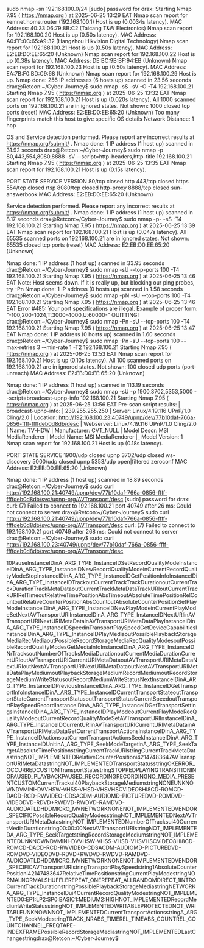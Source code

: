 sudo nmap -sn 192.168.100.0/24
[sudo] password for drax: 
Starting Nmap 7.95 ( https://nmap.org ) at 2025-06-25 13:29 EAT
Nmap scan report for kemnet.home.router (192.168.100.1)
Host is up (0.0034s latency).
MAC Address: 40:33:06:79:8B:C2 (Taicang T&W Electronics)
Nmap scan report for 192.168.100.20
Host is up (0.50s latency).
MAC Address: A0:FF:0C:65:A9:32 (Hangzhou Hikvision Digital Technology)
Nmap scan report for 192.168.100.21
Host is up (0.50s latency).
MAC Address: E2:EB:D0:EE:65:20 (Unknown)
Nmap scan report for 192.168.100.22
Host is up (0.38s latency).
MAC Address: DE:BC:9B:BF:94:EB (Unknown)
Nmap scan report for 192.168.100.23
Host is up (0.50s latency).
MAC Address: EA:7B:F0:BD:C9:68 (Unknown)
Nmap scan report for 192.168.100.29
Host is up.
Nmap done: 256 IP addresses (6 hosts up) scanned in 23.56 seconds
drax@Retcon:~/Cyber-Journey$ sudo nmap -sS -sV -O -T4 192.168.100.21
Starting Nmap 7.95 ( https://nmap.org ) at 2025-06-25 13:32 EAT
Nmap scan report for 192.168.100.21
Host is up (0.020s latency).
All 1000 scanned ports on 192.168.100.21 are in ignored states.
Not shown: 1000 closed tcp ports (reset)
MAC Address: E2:EB:D0:EE:65:20 (Unknown)
Too many fingerprints match this host to give specific OS details
Network Distance: 1 hop

OS and Service detection performed. Please report any incorrect results at https://nmap.org/submit/ .
Nmap done: 1 IP address (1 host up) scanned in 31.92 seconds
drax@Retcon:~/Cyber-Journey$ sudo nmap -p 80,443,554,8080,8888 -sV --script=http-headers,http-title 192.168.100.21
Starting Nmap 7.95 ( https://nmap.org ) at 2025-06-25 13:35 EAT
Nmap scan report for 192.168.100.21
Host is up (0.15s latency).

PORT     STATE  SERVICE        VERSION
80/tcp   closed http
443/tcp  closed https
554/tcp  closed rtsp
8080/tcp closed http-proxy
8888/tcp closed sun-answerbook
MAC Address: E2:EB:D0:EE:65:20 (Unknown)

Service detection performed. Please report any incorrect results at https://nmap.org/submit/ .
Nmap done: 1 IP address (1 host up) scanned in 8.17 seconds
drax@Retcon:~/Cyber-Journey$ sudo nmap -p- -sS -T4 192.168.100.21
Starting Nmap 7.95 ( https://nmap.org ) at 2025-06-25 13:39 EAT
Nmap scan report for 192.168.100.21
Host is up (0.047s latency).
All 65535 scanned ports on 192.168.100.21 are in ignored states.
Not shown: 65535 closed tcp ports (reset)
MAC Address: E2:EB:D0:EE:65:20 (Unknown)

Nmap done: 1 IP address (1 host up) scanned in 33.95 seconds
drax@Retcon:~/Cyber-Journey$ sudo nmap -sU --top-ports 100 -T4 192.168.100.21
Starting Nmap 7.95 ( https://nmap.org ) at 2025-06-25 13:46 EAT
Note: Host seems down. If it is really up, but blocking our ping probes, try -Pn
Nmap done: 1 IP address (0 hosts up) scanned in 1.58 seconds
drax@Retcon:~/Cyber-Journey$ sudo nmap -pN -sU --top-ports 100 -T4 192.168.100.21
Starting Nmap 7.95 ( https://nmap.org ) at 2025-06-25 13:46 EAT
Error #485: Your port specifications are illegal.  Example of proper form: "-100,200-1024,T:3000-4000,U:60000-"
QUITTING!
drax@Retcon:~/Cyber-Journey$ sudo nmap -Pn -sU --top-ports 100 -T4 192.168.100.21
Starting Nmap 7.95 ( https://nmap.org ) at 2025-06-25 13:47 EAT
Nmap done: 1 IP address (0 hosts up) scanned in 1.60 seconds
drax@Retcon:~/Cyber-Journey$ sudo nmap -Pn -sU --top-ports 100 --max-retries 3 --min-rate 1 -T2 192.168.100.21
Starting Nmap 7.95 ( https://nmap.org ) at 2025-06-25 13:53 EAT
Nmap scan report for 192.168.100.21
Host is up (0.10s latency).
All 100 scanned ports on 192.168.100.21 are in ignored states.
Not shown: 100 closed udp ports (port-unreach)
MAC Address: E2:EB:D0:EE:65:20 (Unknown)

Nmap done: 1 IP address (1 host up) scanned in 113.19 seconds
drax@Retcon:~/Cyber-Journey$ sudo nmap -sU -p 1900,3702,5353,5000 --script=broadcast-upnp-info 192.168.100.21
Starting Nmap 7.95 ( https://nmap.org ) at 2025-06-25 13:56 EAT
Pre-scan script results:
| broadcast-upnp-info: 
|   239.255.255.250
|       Server: Linux/4.19.116 UPnP/1.0 Cling/2.0
|       Location: http://192.168.100.23:40749/upnp/dev/77b10daf-766a-0856-ffff-ffffdeb0d8db/desc
|         Webserver: Linux/4.19.116 UPnP/1.0 Cling/2.0
|         Name: TV-HDW
|         Manufacturer: CVT_NULL
|         Model Descr: MSI MediaRenderer
|         Model Name: MSI MediaRenderer
|_        Model Version: 1
Nmap scan report for 192.168.100.21
Host is up (0.18s latency).

PORT     STATE         SERVICE
1900/udp closed        upnp
3702/udp closed        ws-discovery
5000/udp closed        upnp
5353/udp open|filtered zeroconf
MAC Address: E2:EB:D0:EE:65:20 (Unknown)

Nmap done: 1 IP address (1 host up) scanned in 18.89 seconds
drax@Retcon:~/Cyber-Journey$ sudo curl http://192.168.100.21:40749/upnp/dev/77b10daf-766a-0856-ffff-ffffdeb0d8db/svc/upnp-org/AVTransport/desc
[sudo] password for drax: 
curl: (7) Failed to connect to 192.168.100.21 port 40749 after 26 ms: Could not connect to server
drax@Retcon:~/Cyber-Journey$ sudo curl http://192.168.100.21:40749/upnp/dev/77b10daf-766a-0856-ffff-ffffdeb0d8db/svc/upnp-org/AVTransport/desc
curl: (7) Failed to connect to 192.168.100.21 port 40749 after 268 ms: Could not connect to server
drax@Retcon:~/Cyber-Journey$ sudo curl http://192.168.100.23:40749/upnp/dev/77b10daf-766a-0856-ffff-ffffdeb0d8db/svc/upnp-org/AVTransport/desc
<?xml version="1.0" encoding="utf-8" standalone="yes"?><scpd xmlns="urn:schemas-upnp-org:service-1-0"><specVersion><major>1</major><minor>0</minor></specVersion><actionList><action><name>Pause</name><argumentList><argument><name>InstanceID</name><direction>in</direction><relatedStateVariable>A_ARG_TYPE_InstanceID</relatedStateVariable></argument></argumentList></action><action><name>SetRecordQualityMode</name><argumentList><argument><name>InstanceID</name><direction>in</direction><relatedStateVariable>A_ARG_TYPE_InstanceID</relatedStateVariable></argument><argument><name>NewRecordQualityMode</name><direction>in</direction><relatedStateVariable>CurrentRecordQualityMode</relatedStateVariable></argument></argumentList></action><action><name>Stop</name><argumentList><argument><name>InstanceID</name><direction>in</direction><relatedStateVariable>A_ARG_TYPE_InstanceID</relatedStateVariable></argument></argumentList></action><action><name>GetPositionInfo</name><argumentList><argument><name>InstanceID</name><direction>in</direction><relatedStateVariable>A_ARG_TYPE_InstanceID</relatedStateVariable></argument><argument><name>Track</name><direction>out</direction><relatedStateVariable>CurrentTrack</relatedStateVariable></argument><argument><name>TrackDuration</name><direction>out</direction><relatedStateVariable>CurrentTrackDuration</relatedStateVariable></argument><argument><name>TrackMetaData</name><direction>out</direction><relatedStateVariable>CurrentTrackMetaData</relatedStateVariable></argument><argument><name>TrackURI</name><direction>out</direction><relatedStateVariable>CurrentTrackURI</relatedStateVariable></argument><argument><name>RelTime</name><direction>out</direction><relatedStateVariable>RelativeTimePosition</relatedStateVariable></argument><argument><name>AbsTime</name><direction>out</direction><relatedStateVariable>AbsoluteTimePosition</relatedStateVariable></argument><argument><name>RelCount</name><direction>out</direction><relatedStateVariable>RelativeCounterPosition</relatedStateVariable></argument><argument><name>AbsCount</name><direction>out</direction><relatedStateVariable>AbsoluteCounterPosition</relatedStateVariable></argument></argumentList></action><action><name>SetPlayMode</name><argumentList><argument><name>InstanceID</name><direction>in</direction><relatedStateVariable>A_ARG_TYPE_InstanceID</relatedStateVariable></argument><argument><name>NewPlayMode</name><direction>in</direction><relatedStateVariable>CurrentPlayMode</relatedStateVariable></argument></argumentList></action><action><name>SetNextAVTransportURI</name><argumentList><argument><name>InstanceID</name><direction>in</direction><relatedStateVariable>A_ARG_TYPE_InstanceID</relatedStateVariable></argument><argument><name>NextURI</name><direction>in</direction><relatedStateVariable>AVTransportURI</relatedStateVariable></argument><argument><name>NextURIMetaData</name><direction>in</direction><relatedStateVariable>AVTransportURIMetaData</relatedStateVariable></argument></argumentList></action><action><name>Play</name><argumentList><argument><name>InstanceID</name><direction>in</direction><relatedStateVariable>A_ARG_TYPE_InstanceID</relatedStateVariable></argument><argument><name>Speed</name><direction>in</direction><relatedStateVariable>TransportPlaySpeed</relatedStateVariable></argument></argumentList></action><action><name>GetDeviceCapabilities</name><argumentList><argument><name>InstanceID</name><direction>in</direction><relatedStateVariable>A_ARG_TYPE_InstanceID</relatedStateVariable></argument><argument><name>PlayMedia</name><direction>out</direction><relatedStateVariable>PossiblePlaybackStorageMedia</relatedStateVariable></argument><argument><name>RecMedia</name><direction>out</direction><relatedStateVariable>PossibleRecordStorageMedia</relatedStateVariable></argument><argument><name>RecQualityModes</name><direction>out</direction><relatedStateVariable>PossibleRecordQualityModes</relatedStateVariable></argument></argumentList></action><action><name>GetMediaInfo</name><argumentList><argument><name>InstanceID</name><direction>in</direction><relatedStateVariable>A_ARG_TYPE_InstanceID</relatedStateVariable></argument><argument><name>NrTracks</name><direction>out</direction><relatedStateVariable>NumberOfTracks</relatedStateVariable></argument><argument><name>MediaDuration</name><direction>out</direction><relatedStateVariable>CurrentMediaDuration</relatedStateVariable></argument><argument><name>CurrentURI</name><direction>out</direction><relatedStateVariable>AVTransportURI</relatedStateVariable></argument><argument><name>CurrentURIMetaData</name><direction>out</direction><relatedStateVariable>AVTransportURIMetaData</relatedStateVariable></argument><argument><name>NextURI</name><direction>out</direction><relatedStateVariable>NextAVTransportURI</relatedStateVariable></argument><argument><name>NextURIMetaData</name><direction>out</direction><relatedStateVariable>NextAVTransportURIMetaData</relatedStateVariable></argument><argument><name>PlayMedium</name><direction>out</direction><relatedStateVariable>PlaybackStorageMedium</relatedStateVariable></argument><argument><name>RecordMedium</name><direction>out</direction><relatedStateVariable>RecordStorageMedium</relatedStateVariable></argument><argument><name>WriteStatus</name><direction>out</direction><relatedStateVariable>RecordMediumWriteStatus</relatedStateVariable></argument></argumentList></action><action><name>Next</name><argumentList><argument><name>InstanceID</name><direction>in</direction><relatedStateVariable>A_ARG_TYPE_InstanceID</relatedStateVariable></argument></argumentList></action><action><name>Previous</name><argumentList><argument><name>InstanceID</name><direction>in</direction><relatedStateVariable>A_ARG_TYPE_InstanceID</relatedStateVariable></argument></argumentList></action><action><name>GetTransportInfo</name><argumentList><argument><name>InstanceID</name><direction>in</direction><relatedStateVariable>A_ARG_TYPE_InstanceID</relatedStateVariable></argument><argument><name>CurrentTransportState</name><direction>out</direction><relatedStateVariable>TransportState</relatedStateVariable></argument><argument><name>CurrentTransportStatus</name><direction>out</direction><relatedStateVariable>TransportStatus</relatedStateVariable></argument><argument><name>CurrentSpeed</name><direction>out</direction><relatedStateVariable>TransportPlaySpeed</relatedStateVariable></argument></argumentList></action><action><name>Record</name><argumentList><argument><name>InstanceID</name><direction>in</direction><relatedStateVariable>A_ARG_TYPE_InstanceID</relatedStateVariable></argument></argumentList></action><action><name>GetTransportSettings</name><argumentList><argument><name>InstanceID</name><direction>in</direction><relatedStateVariable>A_ARG_TYPE_InstanceID</relatedStateVariable></argument><argument><name>PlayMode</name><direction>out</direction><relatedStateVariable>CurrentPlayMode</relatedStateVariable></argument><argument><name>RecQualityMode</name><direction>out</direction><relatedStateVariable>CurrentRecordQualityMode</relatedStateVariable></argument></argumentList></action><action><name>SetAVTransportURI</name><argumentList><argument><name>InstanceID</name><direction>in</direction><relatedStateVariable>A_ARG_TYPE_InstanceID</relatedStateVariable></argument><argument><name>CurrentURI</name><direction>in</direction><relatedStateVariable>AVTransportURI</relatedStateVariable></argument><argument><name>CurrentURIMetaData</name><direction>in</direction><relatedStateVariable>AVTransportURIMetaData</relatedStateVariable></argument></argumentList></action><action><name>GetCurrentTransportActions</name><argumentList><argument><name>InstanceID</name><direction>in</direction><relatedStateVariable>A_ARG_TYPE_InstanceID</relatedStateVariable></argument><argument><name>Actions</name><direction>out</direction><relatedStateVariable>CurrentTransportActions</relatedStateVariable></argument></argumentList></action><action><name>Seek</name><argumentList><argument><name>InstanceID</name><direction>in</direction><relatedStateVariable>A_ARG_TYPE_InstanceID</relatedStateVariable></argument><argument><name>Unit</name><direction>in</direction><relatedStateVariable>A_ARG_TYPE_SeekMode</relatedStateVariable></argument><argument><name>Target</name><direction>in</direction><relatedStateVariable>A_ARG_TYPE_SeekTarget</relatedStateVariable></argument></argumentList></action></actionList><serviceStateTable><stateVariable sendEvents="no"><name>AbsoluteTimePosition</name><dataType>string</dataType></stateVariable><stateVariable sendEvents="no"><name>CurrentTrackURI</name><dataType>string</dataType></stateVariable><stateVariable sendEvents="no"><name>CurrentTrackMetaData</name><dataType>string</dataType><defaultValue>NOT_IMPLEMENTED</defaultValue></stateVariable><stateVariable sendEvents="no"><name>RelativeCounterPosition</name><dataType>i4</dataType><defaultValue>2147483647</defaultValue></stateVariable><stateVariable sendEvents="no"><name>AVTransportURIMetaData</name><dataType>string</dataType><defaultValue>NOT_IMPLEMENTED</defaultValue></stateVariable><stateVariable sendEvents="no"><name>TransportStatus</name><dataType>string</dataType><allowedValueList><allowedValue>OK</allowedValue><allowedValue>ERROR_OCCURRED</allowedValue><allowedValue>CUSTOM</allowedValue></allowedValueList></stateVariable><stateVariable sendEvents="no"><name>TransportState</name><dataType>string</dataType><allowedValueList><allowedValue>STOPPED</allowedValue><allowedValue>PLAYING</allowedValue><allowedValue>TRANSITIONING</allowedValue><allowedValue>PAUSED_PLAYBACK</allowedValue><allowedValue>PAUSED_RECORDING</allowedValue><allowedValue>RECORDING</allowedValue><allowedValue>NO_MEDIA_PRESENT</allowedValue><allowedValue>CUSTOM</allowedValue></allowedValueList></stateVariable><stateVariable sendEvents="no"><name>CurrentTrack</name><dataType>ui4</dataType><defaultValue>0</defaultValue></stateVariable><stateVariable sendEvents="no"><name>PlaybackStorageMedium</name><dataType>string</dataType><defaultValue>NONE</defaultValue><allowedValueList><allowedValue>UNKNOWN</allowedValue><allowedValue>DV</allowedValue><allowedValue>MINI-DV</allowedValue><allowedValue>VHS</allowedValue><allowedValue>W-VHS</allowedValue><allowedValue>S-VHS</allowedValue><allowedValue>D-VHS</allowedValue><allowedValue>VHSC</allowedValue><allowedValue>VIDEO8</allowedValue><allowedValue>HI8</allowedValue><allowedValue>CD-ROM</allowedValue><allowedValue>CD-DA</allowedValue><allowedValue>CD-R</allowedValue><allowedValue>CD-RW</allowedValue><allowedValue>VIDEO-CD</allowedValue><allowedValue>SACD</allowedValue><allowedValue>M-AUDIO</allowedValue><allowedValue>MD-PICTURE</allowedValue><allowedValue>DVD-ROM</allowedValue><allowedValue>DVD-VIDEO</allowedValue><allowedValue>DVD-R</allowedValue><allowedValue>DVD+RW</allowedValue><allowedValue>DVD-RW</allowedValue><allowedValue>DVD-RAM</allowedValue><allowedValue>DVD-AUDIO</allowedValue><allowedValue>DAT</allowedValue><allowedValue>LD</allowedValue><allowedValue>HDD</allowedValue><allowedValue>MICRO_MV</allowedValue><allowedValue>NETWORK</allowedValue><allowedValue>NONE</allowedValue><allowedValue>NOT_IMPLEMENTED</allowedValue><allowedValue>VENDOR_SPECIFIC</allowedValue></allowedValueList></stateVariable><stateVariable sendEvents="no"><name>PossibleRecordQualityModes</name><dataType>string</dataType><defaultValue>NOT_IMPLEMENTED</defaultValue></stateVariable><stateVariable sendEvents="no"><name>NextAVTransportURIMetaData</name><dataType>string</dataType><defaultValue>NOT_IMPLEMENTED</defaultValue></stateVariable><stateVariable sendEvents="no"><name>NumberOfTracks</name><dataType>ui4</dataType><defaultValue>0</defaultValue></stateVariable><stateVariable sendEvents="no"><name>CurrentMediaDuration</name><dataType>string</dataType><defaultValue>00:00:00</defaultValue></stateVariable><stateVariable sendEvents="no"><name>NextAVTransportURI</name><dataType>string</dataType><defaultValue>NOT_IMPLEMENTED</defaultValue></stateVariable><stateVariable sendEvents="no"><name>A_ARG_TYPE_SeekTarget</name><dataType>string</dataType></stateVariable><stateVariable sendEvents="no"><name>RecordStorageMedium</name><dataType>string</dataType><defaultValue>NOT_IMPLEMENTED</defaultValue><allowedValueList><allowedValue>UNKNOWN</allowedValue><allowedValue>DV</allowedValue><allowedValue>MINI-DV</allowedValue><allowedValue>VHS</allowedValue><allowedValue>W-VHS</allowedValue><allowedValue>S-VHS</allowedValue><allowedValue>D-VHS</allowedValue><allowedValue>VHSC</allowedValue><allowedValue>VIDEO8</allowedValue><allowedValue>HI8</allowedValue><allowedValue>CD-ROM</allowedValue><allowedValue>CD-DA</allowedValue><allowedValue>CD-R</allowedValue><allowedValue>CD-RW</allowedValue><allowedValue>VIDEO-CD</allowedValue><allowedValue>SACD</allowedValue><allowedValue>M-AUDIO</allowedValue><allowedValue>MD-PICTURE</allowedValue><allowedValue>DVD-ROM</allowedValue><allowedValue>DVD-VIDEO</allowedValue><allowedValue>DVD-R</allowedValue><allowedValue>DVD+RW</allowedValue><allowedValue>DVD-RW</allowedValue><allowedValue>DVD-RAM</allowedValue><allowedValue>DVD-AUDIO</allowedValue><allowedValue>DAT</allowedValue><allowedValue>LD</allowedValue><allowedValue>HDD</allowedValue><allowedValue>MICRO_MV</allowedValue><allowedValue>NETWORK</allowedValue><allowedValue>NONE</allowedValue><allowedValue>NOT_IMPLEMENTED</allowedValue><allowedValue>VENDOR_SPECIFIC</allowedValue></allowedValueList></stateVariable><stateVariable sendEvents="no"><name>AVTransportURI</name><dataType>string</dataType></stateVariable><stateVariable sendEvents="no"><name>TransportPlaySpeed</name><dataType>string</dataType><defaultValue>1</defaultValue></stateVariable><stateVariable sendEvents="no"><name>AbsoluteCounterPosition</name><dataType>i4</dataType><defaultValue>2147483647</defaultValue></stateVariable><stateVariable sendEvents="no"><name>RelativeTimePosition</name><dataType>string</dataType></stateVariable><stateVariable sendEvents="no"><name>CurrentPlayMode</name><dataType>string</dataType><defaultValue>NORMAL</defaultValue><allowedValueList><allowedValue>NORMAL</allowedValue><allowedValue>SHUFFLE</allowedValue><allowedValue>REPEAT_ONE</allowedValue><allowedValue>REPEAT_ALL</allowedValue><allowedValue>RANDOM</allowedValue><allowedValue>DIRECT_1</allowedValue><allowedValue>INTRO</allowedValue></allowedValueList></stateVariable><stateVariable sendEvents="no"><name>CurrentTrackDuration</name><dataType>string</dataType></stateVariable><stateVariable sendEvents="no"><name>PossiblePlaybackStorageMedia</name><dataType>string</dataType><defaultValue>NETWORK</defaultValue></stateVariable><stateVariable sendEvents="no"><name>A_ARG_TYPE_InstanceID</name><dataType>ui4</dataType></stateVariable><stateVariable sendEvents="no"><name>CurrentRecordQualityMode</name><dataType>string</dataType><defaultValue>NOT_IMPLEMENTED</defaultValue><allowedValueList><allowedValue>0:EP</allowedValue><allowedValue>1:LP</allowedValue><allowedValue>2:SP</allowedValue><allowedValue>0:BASIC</allowedValue><allowedValue>1:MEDIUM</allowedValue><allowedValue>2:HIGH</allowedValue><allowedValue>NOT_IMPLEMENTED</allowedValue></allowedValueList></stateVariable><stateVariable sendEvents="no"><name>RecordMediumWriteStatus</name><dataType>string</dataType><defaultValue>NOT_IMPLEMENTED</defaultValue><allowedValueList><allowedValue>WRITABLE</allowedValue><allowedValue>PROTECTED</allowedValue><allowedValue>NOT_WRITABLE</allowedValue><allowedValue>UNKNOWN</allowedValue><allowedValue>NOT_IMPLEMENTED</allowedValue></allowedValueList></stateVariable><stateVariable sendEvents="no"><name>CurrentTransportActions</name><dataType>string</dataType></stateVariable><stateVariable sendEvents="no"><name>A_ARG_TYPE_SeekMode</name><dataType>string</dataType><allowedValueList><allowedValue>TRACK_NR</allowedValue><allowedValue>ABS_TIME</allowedValue><allowedValue>REL_TIME</allowedValue><allowedValue>ABS_COUNT</allowedValue><allowedValue>REL_COUNT</allowedValue><allowedValue>CHANNEL_FREQ</allowedValue><allowedValue>TAPE-INDEX</allowedValue><allowedValue>FRAME</allowedValue></allowedValueList></stateVariable><stateVariable sendEvents="no"><name>PossibleRecordStorageMedia</name><dataType>string</dataType><defaultValue>NOT_IMPLEMENTED</defaultValue></stateVariable><stateVariable sendEvents="yes"><name>LastChange</name><dataType>string</dataType></stateVariable></serviceStateTable></scpd>drax@Retcon:~/Cyber-Journey$ 

